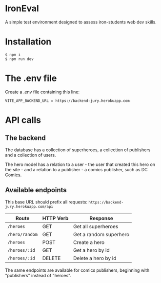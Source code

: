 # IronEval

A simple test environment designed to assess iron-students web dev skills.

# Installation

```shell
$ npm i
$ npm run dev
```

# The .env file

Create a .env file containing this line:

```
VITE_APP_BACKEND_URL = https://backend-jury.herokuapp.com
```

# API calls

## The backend

The database has a collection of superheroes, a collection of publishers and a collection of users.

The hero model has a relation to a user - the user that created this hero on the site - and a relation to a publisher - a comics publisher, such as DC Comics.

## Available endpoints

This base URL should prefix all requests:
`https://backend-jury.herokuapp.com/api`

| Route          | HTTP Verb | Response               |
| -------------- | --------- | ---------------------- |
| `/heroes`      | GET       | Get all superheroes    |
| `/hero/random` | GET       | Get a random superhero |
| `/heroes`      | POST      | Create a hero          |
| `/heroes/:id`  | GET       | Get a hero by id       |
| `/heroes/:id`  | DELETE    | Delete a hero by id    |

The same endpoints are available for comics publishers, beginning with "publishers" instead of "heroes".
